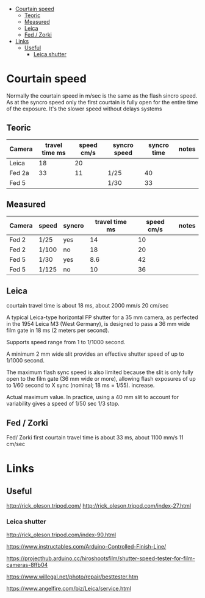 - [Courtain speed](#courtain-speed)
  - [Teoric](#teoric)
  - [Measured](#measured)
  - [Leica](#leica)
  - [Fed / Zorki](#fed--zorki)
- [Links](#links)
  - [Useful](#useful)
    - [Leica shutter](#leica-shutter)



# Courtain speed

Normally the courtain speed in m/sec is the same as the flash sincro speed.
As at the syncro speed only the first courtain is fully open for the entire time of the exposure. It's the slower speed without delays systems


## Teoric

|Camera   |travel time ms  |speed cm/s  |syncro speed |syncro time |notes  |
|---|---|---|---|---|---|
|Leica  |18   | 20  |   |   |
|Fed 2a |33   |  11 |1/25   |40  |   |
|Fed 5  |   |  | 1/30  |33 | |

## Measured 

|Camera  |speed |syncro |travel time ms|speed cm/s  | notes  |
|---|---|---|---|---|---|
|Fed 2  |1/25 |yes |14|10|
|Fed 2  |1/100 |no |18|20|
|Fed 5  |1/30 |yes |8.6|42|
|Fed 5  |1/125 |no |10|36|


## Leica

courtain travel time is about 18 ms, about 2000 mm/s 20 cm/sec

A typical Leica-type horizontal FP shutter for a 35 mm camera, as perfected in the 1954 Leica M3 (West Germany), is designed to pass a 36 mm wide film gate in 18 ms (2 meters per second).

Supports speed range from 1 to 1/1000 second.

 A minimum 2 mm wide slit provides an effective shutter speed of up to 1/1000 second. 
 
 The maximum flash sync speed is also limited because the slit is only fully open to the film gate (36 mm wide or more), allowing flash exposures of up to 1/60 second to X sync (nominal; 18 ms = 1/55). increase.
 
 Actual maximum value. In practice, using a 40 mm slit to account for variability gives a speed of 1/50 sec 1/3 stop. 

## Fed / Zorki
Fed/ Zorki first courtain travel time is about 33 ms, about 1100 mm/s 11 cm/sec


# Links 

## Useful
http://rick_oleson.tripod.com/
http://rick_oleson.tripod.com/index-27.html

### Leica shutter
http://rick_oleson.tripod.com/index-90.html




https://www.instructables.com/Arduino-Controlled-Finish-Line/


https://projecthub.arduino.cc/hiroshootsfilm/shutter-speed-tester-for-film-cameras-8ffb04


https://www.willegal.net/photo/repair/besttester.htm


https://www.angelfire.com/biz/Leica/service.html
